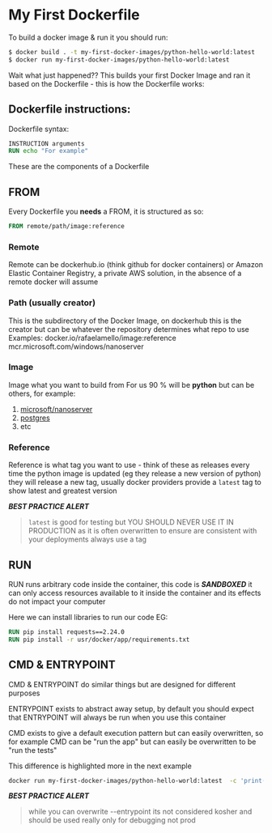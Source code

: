 # My First Dockerfile

To build a docker image & run it you should run:
```bash
$ docker build . -t my-first-docker-images/python-hello-world:latest
$ docker run my-first-docker-images/python-hello-world:latest
```
Wait what just happened??
This builds your first Docker Image and ran it based on the Dockerfile - this is how the Dockerfile works:

## Dockerfile instructions:
Dockerfile syntax:
```Dockerfile
INSTRUCTION arguments
RUN echo "For example"
```
These are the components of a Dockerfile
## FROM
Every Dockerfile you **needs** a FROM, it is structured as so:
```Dockerfile
FROM remote/path/image:reference
```
### Remote
Remote can be dockerhub.io (think github for docker containers) or Amazon Elastic Container Registry, a private AWS solution, in the absence of a remote docker will assume 

### Path (usually creator)
This is the subdirectory of the Docker Image, on dockerhub this is the creator but can be whatever the repository determines what repo to use
Examples:
docker.io/rafaelamello/image:reference
mcr.microsoft.com/windows/nanoserver

### Image
Image what you want to build from
For us 90 % will be **python** but can be others, for example:
1. [microsoft/nanoserver](https://hub.docker.com/_/microsoft-windows-nanoserver)
2. [postgres](https://hub.docker.com/_/postgres?tab=reviews)
3. etc

### Reference
Reference is what tag you want to use - think of these as releases
every time the python image is updated (eg they release a new version of python) they will release a new tag, usually docker providers provide a `latest` tag to show latest and greatest version

***BEST PRACTICE ALERT***
> `latest` is good for testing but YOU SHOULD NEVER USE IT IN PRODUCTION as it is often overwritten to ensure are consistent with your deployments always use a tag

## RUN
RUN runs arbitrary code inside the container, this code is ***SANDBOXED*** it can only access resources available to it inside the container and its effects do not impact your computer

Here we can install libraries to run our code
EG:
```Dockerfile
RUN pip install requests==2.24.0
RUN pip install -r usr/docker/app/requirements.txt
```

## CMD & ENTRYPOINT
CMD & ENTRYPOINT do similar things but are designed for different purposes

ENTRYPOINT exists to abstract away setup, by default you should expect that ENTRYPOINT will always be run when you use this container

CMD exists to give a default execution pattern but can easily overwritten, so for example CMD can be "run the app" but can easily be overwritten to be "run the tests"

This difference is highlighted more in the next example

```bash
docker run my-first-docker-images/python-hello-world:latest  -c 'print("lets overwrite cmd with this print")'
```

***BEST PRACTICE ALERT***
> while you can overwrite --entrypoint its not considered kosher and should be used really only for debugging not prod